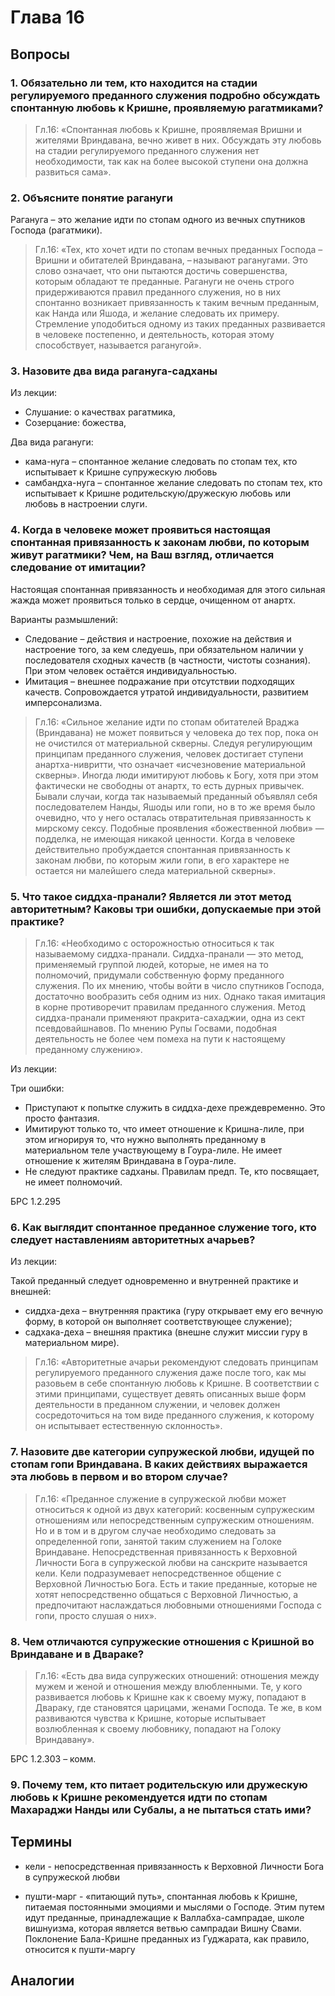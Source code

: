 # Глава 16

## Вопросы

### 1. Обязательно ли тем, кто находится на стадии регулируемого преданного служения подробно обсуждать спонтанную любовь к Кришне, проявляемую рагатмиками?

> Гл.16: «Спонтанная любовь к Кришне, проявляемая Вришни и жителями Вриндавана, вечно живет в них. Обсуждать эту любовь на стадии регулируемого преданного служения нет необходимости, так как на более высокой ступени она должна развиться сама».

### 2. Объясните понятие рагануги

Рагануга – это желание идти по стопам одного из вечных спутников Господа (рагатмики).

> Гл.16: «Тех, кто хочет идти по стопам вечных преданных Господа – Вришни и обитателей Вриндавана, – называют раганугами. Это слово означает, что они пытаются достичь совершенства, которым обладают те преданные. Рагануги не очень строго придерживаются правил преданного служения, но в них спонтанно возникает привязанность к таким вечным преданным, как Нанда или Яшода, и желание следовать их примеру. Стремление уподобиться одному из таких преданных развивается в человеке постепенно, и деятельность, которая этому способствует, называется раганугой».

### 3. Назовите два вида рагануга-садханы

Из лекции:

- Слушание: о качествах рагатмика,
- Созерцание: божества,

Два вида рагануги:

- кама-нуга – спонтанное желание следовать по стопам тех, кто испытывает к Кришне супружескую любовь
- самбандха-нуга – спонтанное желание следовать по стопам тех, кто испытывает к Кришне родительскую/дружескую любовь или любовь в настроении слуги.

### 4. Когда в человеке может проявиться настоящая спонтанная привязанность к законам любви, по которым живут рагатмики? Чем, на Ваш взгляд, отличается следование от имитации?

Настоящая спонтанная привязанность и необходимая для этого сильная жажда может проявиться только в сердце, очищенном от анартх.

Варианты размышлений:

- Следование – действия и настроение, похожие на действия и настроение того, за кем следуешь, при обязательном наличии у последователя сходных качеств (в частности, чистоты сознания). При этом человек остаётся индивидуальностью.
- Имитация – внешнее подражание при отсутствии подходящих качеств. Сопровождается утратой индивидуальности, развитием имперсонализма.

> Гл.16: «Сильное желание идти по стопам обитателей Враджа (Вриндавана) не может появиться у человека до тех пор, пока он не очистился от материальной скверны. Следуя регулирующим принципам преданного служения, человек достигает ступени анартха-нивритти, что означает «исчезновение материальной скверны». Иногда люди имитируют любовь к Богу, хотя при этом фактически не свободны от анартх, то есть дурных привычек. Бывали случаи, когда так называемый преданный объявлял себя последователем Нанды, Яшоды или гопи, но в то же время было очевидно, что у него осталась отвратительная привязанность к мирскому сексу. Подобные проявления «божественной любви» — подделка, не имеющая никакой ценности. Когда в человеке действительно пробуждается спонтанная привязанность к законам любви, по которым жили гопи, в его характере не остается ни малейшего следа материальной скверны».

### 5. Что такое сиддха-пранали? Является ли этот метод авторитетным? Каковы три ошибки, допускаемые при этой практике?

> Гл.16: «Необходимо с осторожностью относиться к так называемому сиддха-пранали. Сиддха-пранали — это метод, применяемый группой людей, которые, не имея на то полномочий, придумали собственную форму преданного служения. По их мнению, чтобы войти в число спутников Господа, достаточно вообразить себя одним из них. Однако такая имитация в корне противоречит правилам преданного служения. Метод сиддха-пранали применяют пракрита-сахаджии, одна из сект псевдовайшнавов. По мнению Рупы Госвами, подобная деятельность не более чем помеха на пути к настоящему преданному служению».

Из лекции:

Три ошибки:

- Приступают к попытке служить в сиддха-дехе преждевременно. Это просто фантазия.
- Имитируют только то, что имеет отношение к Кришна-лиле, при этом игнорируя то, что нужно выполнять преданному в материальном теле участвующему в Гоура-лиле. Не имеет отношение к жителям Вриндавана в Гоура-лиле.
- Не следуют практике садханы. Правилам предп.
  Те, кто посвящает, не имеет полномочий.

БРС 1.2.295

### 6. Как выглядит спонтанное преданное служение того, кто следует наставлениям авторитетных ачарьев?

Из лекции:

Такой преданный следует одновременно и внутренней практике и внешней:

- сиддха-деха – внутренняя практика (гуру открывает ему его вечную форму, в которой он выполняет соответствующее служение);
- садхака-деха – внешняя практика (внешне служит миссии гуру в материальном мире).

> Гл.16: «Авторитетные ачарьи рекомендуют следовать принципам регулируемого преданного служения даже после того, как мы разовьем в себе спонтанную любовь к Кришне. В соответствии с этими принципами, существует девять описанных выше форм деятельности в преданном служении, и человек должен сосредоточиться на том виде преданного служения, к которому он испытывает естественную склонность».

### 7. Назовите две категории супружеской любви, идущей по стопам гопи Вриндавана. В каких действиях выражается эта любовь в первом и во втором случае?

> Гл.16: «Преданное служение в супружеской любви может относиться к одной из двух категорий: косвенным супружеским отношениям или непосредственным супружеским отношениям. Но и в том и в другом случае необходимо следовать за определенной гопи, занятой таким служением на Голоке Вриндаване. Непосредственная привязанность к Верховной Личности Бога в супружеской любви на санскрите называется кели. Кели подразумевает непосредственное общение с Верховной Личностью Бога. Есть и такие преданные, которые не хотят непосредственно общаться с Верховной Личностью, а предпочитают наслаждаться любовными отношениями Господа с гопи, просто слушая о них».

### 8. Чем отличаются супружеские отношения с Кришной во Вриндаване и в Двараке?

> Гл.16: «Есть два вида супружеских отношений: отношения между мужем и женой и отношения между влюбленными. Те, у кого развивается любовь к Кришне как к своему мужу, попадают в Двараку, где становятся царицами, женами Господа. Те же, в ком развиваются чувства к Кришне, которые испытывает возлюбленная к своему любовнику, попадают на Голоку Вриндавану».

БРС 1.2.303 – комм.

### 9. Почему тем, кто питает родительскую или дружескую любовь к Кришне рекомендуется идти по стопам Махараджи Нанды или Субалы, а не пытаться стать ими?

## Термины

- кели - непосредственная привязанность к Верховной Личности Бога в супружеской любви

- пушти-марг - «питающий путь», спонтанная любовь к Кришне, питаемая постоянными эмоциями и мыслями о Господе. Этим путем идут преданные, принадлежащие к Валлабха-сампрадае, школе вишнуизма, которая является ветвью сампрадаи Вишну Свами. Поклонение Бала-Кришне преданных из Гуджарата, как правило, относится к пушти-маргу

## Аналогии
